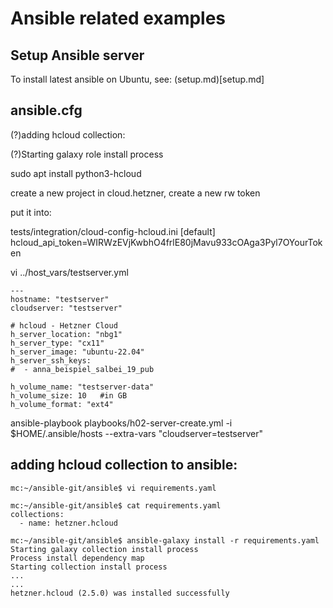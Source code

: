 # Ansible related examples

## Setup Ansible server

To install latest ansible on Ubuntu, see: (setup.md)[setup.md]


## ansible.cfg

(?)adding hcloud collection:

(?)Starting galaxy role install process


sudo apt install python3-hcloud


create a new project in cloud.hetzner, create a new rw token

put it into:

tests/integration/cloud-config-hcloud.ini
[default]
hcloud_api_token=WIRWzEVjKwbhO4frlE80jMavu933cOAga3Pyl7OYourToken



vi ../host_vars/testserver.yml

```
---
hostname: "testserver"
cloudserver: "testserver"

# hcloud - Hetzner Cloud
h_server_location: "nbg1"
h_server_type: "cx11"
h_server_image: "ubuntu-22.04"
h_server_ssh_keys:
#  - anna_beispiel_salbei_19_pub

h_volume_name: "testserver-data"
h_volume_size: 10   #in GB
h_volume_format: "ext4"

```
ansible-playbook playbooks/h02-server-create.yml -i $HOME/.ansible/hosts --extra-vars "cloudserver=testserver"


## adding hcloud collection to ansible:


```
mc:~/ansible-git/ansible$ vi requirements.yaml

mc:~/ansible-git/ansible$ cat requirements.yaml
collections:
  - name: hetzner.hcloud

mc:~/ansible-git/ansible$ ansible-galaxy install -r requirements.yaml
Starting galaxy collection install process
Process install dependency map
Starting collection install process
...
...
hetzner.hcloud (2.5.0) was installed successfully

```


